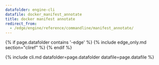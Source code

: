 ```yaml
---
datafolder: engine-cli
datafile: docker_manifest_annotate
title: docker manifest annotate
redirect_from:
  - /edge/engine/reference/commandline/manifest_annotate/
---
```

<!--
Sorry, but the contents of this page are automatically generated from
Docker's source code. If you want to suggest a change to the text that appears
here, you'll need to find the string by searching this repo:

https://github.com/docker/cli
-->

{% if page.datafolder contains '-edge' %}
  {% include edge_only.md section="cliref" %}
{% endif %}

{% include cli.md datafolder=page.datafolder datafile=page.datafile %}
